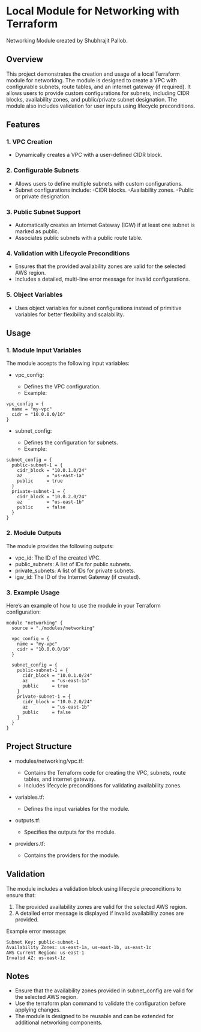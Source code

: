 # Local Module for Networking with Terraform

Networking Module created by Shubhrajit Pallob.

## Overview

This project demonstrates the creation and usage of a local Terraform module for networking. The module is designed to create a VPC with configurable subnets, route tables, and an internet gateway (if required). It allows users to provide custom configurations for subnets, including CIDR blocks, availability zones, and public/private subnet designation. The module also includes validation for user inputs using lifecycle preconditions.

## Features

### 1. VPC Creation

- Dynamically creates a VPC with a user-defined CIDR block.

### 2. Configurable Subnets

- Allows users to define multiple subnets with custom configurations.
- Subnet configurations include:
  -CIDR blocks.
  -Availability zones.
  -Public or private designation.

### 3. Public Subnet Support

- Automatically creates an Internet Gateway (IGW) if at least one subnet is marked as public.
- Associates public subnets with a public route table.

### 4. Validation with Lifecycle Preconditions

- Ensures that the provided availability zones are valid for the selected AWS region.
- Includes a detailed, multi-line error message for invalid configurations.

### 5. Object Variables

- Uses object variables for subnet configurations instead of primitive variables for better flexibility and scalability.

## Usage

### 1. Module Input Variables

The module accepts the following input variables:

- vpc_config:

  - Defines the VPC configuration.
  - Example:

```hcl
vpc_config = {
  name = "my-vpc"
  cidr = "10.0.0.0/16"
}
```

- subnet_config:

  - Defines the configuration for subnets.
  - Example:

```hcl
subnet_config = {
  public-subnet-1 = {
    cidr_block = "10.0.1.0/24"
    az         = "us-east-1a"
    public     = true
  }
  private-subnet-1 = {
    cidr_block = "10.0.2.0/24"
    az         = "us-east-1b"
    public     = false
  }
}
```

### 2. Module Outputs

The module provides the following outputs:

- vpc_id: The ID of the created VPC.
- public_subnets: A list of IDs for public subnets.
- private_subnets: A list of IDs for private subnets.
- igw_id: The ID of the Internet Gateway (if created).

### 3. Example Usage

Here’s an example of how to use the module in your Terraform configuration:

```hcl
module "networking" {
  source = "./modules/networking"

  vpc_config = {
    name = "my-vpc"
    cidr = "10.0.0.0/16"
  }

  subnet_config = {
    public-subnet-1 = {
      cidr_block = "10.0.1.0/24"
      az         = "us-east-1a"
      public     = true
    }
    private-subnet-1 = {
      cidr_block = "10.0.2.0/24"
      az         = "us-east-1b"
      public     = false
    }
  }
}
```

## Project Structure

- modules/networking/vpc.tf:

  - Contains the Terraform code for creating the VPC, subnets, route tables, and internet gateway.
  - Includes lifecycle preconditions for validating availability zones.

- variables.tf:

  - Defines the input variables for the module.

- outputs.tf:

  - Specifies the outputs for the module.

- providers.tf:

  - Contains the providers for the module.

## Validation

The module includes a validation block using lifecycle preconditions to ensure that:

1. The provided availability zones are valid for the selected AWS region.
2. A detailed error message is displayed if invalid availability zones are provided.

Example error message:

```text
Subnet Key: public-subnet-1
Availability Zones: us-east-1a, us-east-1b, us-east-1c
AWS Current Region: us-east-1
Invalid AZ: us-east-1z
```

## Notes

- Ensure that the availability zones provided in subnet_config are valid for the selected AWS region.
- Use the terraform plan command to validate the configuration before applying changes.
- The module is designed to be reusable and can be extended for additional networking components.
